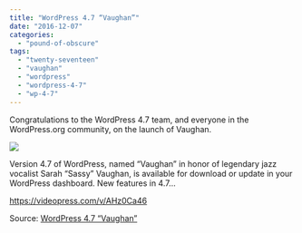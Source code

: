 ```yaml
---
title: "WordPress 4.7 “Vaughan”"
date: "2016-12-07"
categories: 
  - "pound-of-obscure"
tags: 
  - "twenty-seventeen"
  - "vaughan"
  - "wordpress"
  - "wordpress-4-7"
  - "wp-4-7"
---
```


Congratulations to the WordPress 4.7 team, and everyone in the WordPress.org community, on the launch of Vaughan.

[![](images/wordpress-4-7-vaughan.png)](https://wordpress.org/news/2016/12/vaughan/)

Version 4.7 of WordPress, named “Vaughan” in honor of legendary jazz vocalist Sarah “Sassy” Vaughan, is available for download or update in your WordPress dashboard. New features in 4.7…

https://videopress.com/v/AHz0Ca46

Source: [WordPress 4.7 “Vaughan”](https://wordpress.org/news/2016/12/vaughan/)
